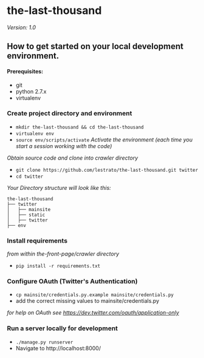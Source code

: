 # the-last-thousand

*Version: 1.0*

## How to get started on your local development environment.
#### Prerequisites:

* git
* python 2.7.x
* virtualenv

### Create project directory and environment

* `mkdir the-last-thousand && cd the-last-thousand`
* `virtualenv env`
* `source env/scripts/activate` *Activate the environment (each time you start a session working with the code)*

*Obtain source code and clone into crawler directory*
* `git clone https://github.com/lestrato/the-last-thousand.git twitter`
* `cd twitter`

*Your Directory structure will look like this:*
```
the-last-thousand
├── twitter
│   ├── mainsite
│   ├── static
│   ├── twitter
├── env
```

### Install requirements
*from within the-front-page/crawler directory*
* `pip install -r requirements.txt`

### Configure OAuth (Twitter's Authentication)
* `cp mainsite/credentials.py.example mainsite/credentials.py`
* add the correct missing values to mainsite/credentials.py

*for help on OAuth see https://dev.twitter.com/oauth/application-only*

### Run a server locally for development
* `./manage.py runserver`
* Navigate to http://localhost:8000/
